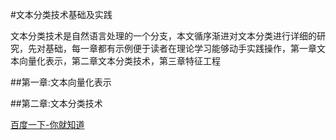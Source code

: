 #文本分类技术基础及实践

​        文本分类技术是自然语言处理的一个分支，本文循序渐进对文本分类进行详细的研究，先对基础，每一章都有示例便于读者在理论学习能够动手实践操作，第一章文本向量化表示，第二章文本分类技术，第三章特征工程

##第一章:文本向量化表示

##第二章:文本分类技术

[百度一下-你就知道](http://www.baidu.com "百度一下")
